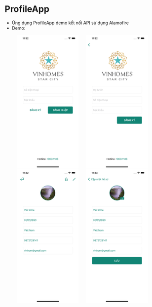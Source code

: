 #  ProfileApp

- Ứng dụng ProfileApp demo kết nối API sử dụng Alamofire
- Demo:

<p align="center">
<img src="Demos/Login.png"  style="width: 200px; margin-right: 20px"/>
<img src="Demos/Register.png"  style="width: 200px;"/>
<br />
<img src="Demos/Home.png"  style="width: 200px; margin-right: 20px"/>
<img src="Demos/Edit.png"  style="width: 200px;"/>
</p>

